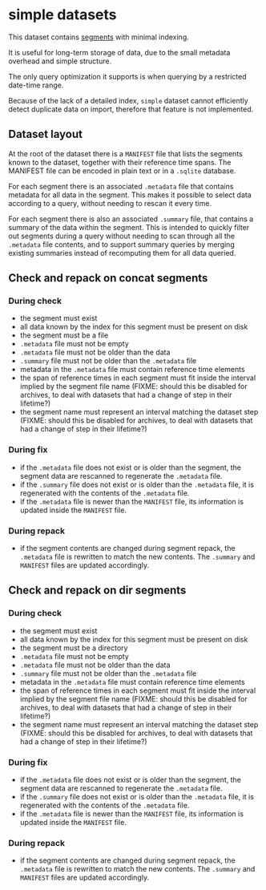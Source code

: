 # simple datasets

This dataset contains [segments](segments.md) with minimal indexing.

It is useful for long-term storage of data, due to the small metadata overhead
and simple structure.

The only query optimization it supports is when querying by a restricted
date-time range.

Because of the lack of a detailed index, `simple` dataset cannot efficiently
detect duplicate data on import, therefore that feature is not implemented.

## Dataset layout

At the root of the dataset there is a `MANIFEST` file that lists the segments
known to the dataset, together with their reference time spans. The MANIFEST
file can be encoded in plain text or in a `.sqlite` database.

For each segment there is an associated `.metadata` file that contains metadata
for all data in the segment. This makes it possible to select data according to
a query, without needing to rescan it every time.

For each segment there is also an associated `.summary` file, that contains a
summary of the data within the segment. This is intended to quickly filter out
segments during a query without needing to scan through all the `.metadata`
file contents, and to support summary queries by merging existing summaries
instead of recomputing them for all data queried.

## Check and repack on concat segments

### During check

- the segment must exist
- all data known by the index for this segment must be present on disk
- the segment must be a file
- `.metadata` file must not be empty
- `.metadata` file must not be older than the data
- `.summary` file must not be older than the `.metadata` file
 - metadata in the `.metadata` file must contain reference time elements
 - the span of reference times in each segment must fit inside the interval
   implied by the segment file name (FIXME: should this be disabled for
   archives, to deal with datasets that had a change of step in their lifetime?)
 - the segment name must represent an interval matching the dataset step
   (FIXME: should this be disabled for archives, to deal with datasets that had
   a change of step in their lifetime?)

### During fix
- if the `.metadata` file does not exist or is older than the segment, the
  segment data are rescanned to regenerate the `.metadata` file.
- if the `.summary` file does not exist or is older than the `.metadata` file,
  it is regenerated with the contents of the `.metadata` file.
- if the `.metadata` file is newer than the `MANIFEST` file, its information
  is updated inside the `MANIFEST` file.


### During repack

- if the segment contents are changed during segment repack, the
  `.metadata` file is rewritten to match the new contents. The `.summary` and
  `MANIFEST` files are updated accordingly.


## Check and repack on dir segments

### During check

- the segment must exist
- all data known by the index for this segment must be present on disk
- the segment must be a directory
- `.metadata` file must not be empty
- `.metadata` file must not be older than the data
- `.summary` file must not be older than the `.metadata` file
 - metadata in the `.metadata` file must contain reference time elements
 - the span of reference times in each segment must fit inside the interval
   implied by the segment file name (FIXME: should this be disabled for
   archives, to deal with datasets that had a change of step in their lifetime?)
 - the segment name must represent an interval matching the dataset step
   (FIXME: should this be disabled for archives, to deal with datasets that had
   a change of step in their lifetime?)

### During fix
- if the `.metadata` file does not exist or is older than the segment, the
  segment data are rescanned to regenerate the `.metadata` file.
- if the `.summary` file does not exist or is older than the `.metadata` file,
  it is regenerated with the contents of the `.metadata` file.
- if the `.metadata` file is newer than the `MANIFEST` file, its information
  is updated inside the `MANIFEST` file.


### During repack

- if the segment contents are changed during segment repack, the
  `.metadata` file is rewritten to match the new contents. The `.summary` and
  `MANIFEST` files are updated accordingly.